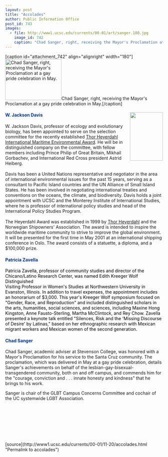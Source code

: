 ```yaml
---
layout: post
title: "Accolades"
author: Public Information Office
post_id: 743
images:
  - file: http://www1.ucsc.edu/currents/00-01/art/sanger.180.jpg
    image_id: 742
    caption: "Chad Sanger, right, receiving the Mayor's Proclamation at a gay pride celebration in May."
---
```


[caption id="attachment_742" align="alignright" width="180"]<a href="http://localhost/mysite/wp-content/uploads/2000/11/sanger.180.jpg"><img class="size-full wp-image-742" src="http://localhost/mysite/wp-content/uploads/2000/11/sanger.180.jpg" alt="Chad Sanger, right, receiving the Mayor's Proclamation at a gay pride celebration in May." width="180" height="131" /></a>Chad Sanger, right, receiving the Mayor's Proclamation at a gay pride celebration in May.[/caption]
<h4>
  <font color="#003399">W. Jackson Davis<img align="right" border="0" height="155" src="../art/davis_wj.gif" width="105" alt=""></font>
</h4>
<p>
  W. Jackson Davis, professor of ecology and evolutionary biology, has been appointed to serve on the selection committee for the recently established <a href="http://www.heyerdahlaward.com/">Thor Heyerdahl International Maritime Environmental Award</a>. He will be in distinguished company on the committee, with fellow members including Prince Philip of Great Britain, Mikhail Gorbachev, and International Red Cross president Astrid Heiberg.<br>
  <br>
  Davis has been a United Nations representative and negotiator in the area of international environmental issues for the past 15 years, serving as a consultant to Pacific Island countries and the UN Alliance of Small Island States. He has been involved in negotiating international treaties and conventions on the oceans, the climate, and biodiversity. Davis holds a joint appointment with UCSC and the Monterey Institute of International Studies, where he is professor of international policy studies and head of the International Policy Studies Program.<br>
  <br>
  The Heyerdahl Award was established in 1999 by <a href="http://www.heyerdahlaward.com/aboutheyerdahl/">Thor Heyerdahl</a> and the Norwegian Shipowners' Association. The award is intended to inspire the worldwide maritime community to strive to improve the global environment. It will be presented for the first time in May 2001 at an international shipping conference in Oslo. The award consists of a statuette, a diploma, and a $100,000 prize.
</p>
<h4>
  <font color="#003399">Patricia Zavella</font>
</h4>
<p>
  <font color="#000000">Patricia Zavella, professor of community studies and director of the Chicano/Latino Research Center, was named Edith Kreeger Wolf Distinguished<br>
  Visiting Professor in Women's Studies at Northwestern University in Evanston, Illinois. In addition to travel expenses, the appointment includes an honorarium of $3,000. This year's Kreeger Wolf symposium focused on "Gender, Race, and Reproduction" and included distinguished scholars in the arts, humanities, social sciences, and sciences, including Maxine Hong Kingston, Anne Fausto-Sterling, Martha McClintock, and Rey Chow. Zavella presented a keynote talk entitled "Silences, Risk and the 'Missing Discourse of Desire' by Latinas," based on her ethnographic research with Mexican migrant workers and Mexican women of the second generation.</font>
</p>
<h4>
  <font color="#003399">Chad Sanger</font>
</h4>Chad Sanger, academic adviser at Stevenson College, was honored with a Mayor's Proclamation for his service to the Santa Cruz community. The proclamation, which was delivered in May at a gay pride celebration, details Sanger's achievements on behalf of the lesbian-gay-bisexual-transgendered community, both on and off campus, and commends him for the "courage, conviction and . . . innate honesty and kindness" that he brings to his work.
<p>
  Sanger is chair of the GLBT Campus Concerns Committee and cochair of the UC systemwide LGBT Association.
</p>
<p>
  <br>
  <br>
  <br>
  <br>
  <br>
  <br>
  </p>
[source](http://www1.ucsc.edu/currents/00-01/11-20/accolades.html "Permalink to accolades")
